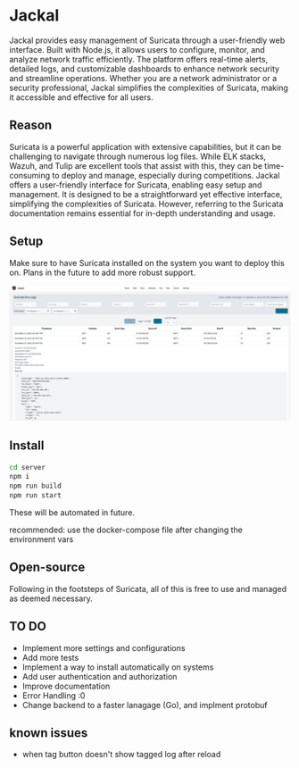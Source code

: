# Jackal

Jackal provides easy management of Suricata through a user-friendly web interface. Built with Node.js, it allows users to configure, monitor, and analyze network traffic efficiently. The platform offers real-time alerts, detailed logs, and customizable dashboards to enhance network security and streamline operations. Whether you are a network administrator or a security professional, Jackal simplifies the complexities of Suricata, making it accessible and effective for all users.

## Reason

Suricata is a powerful application with extensive capabilities, but it can be challenging to navigate through numerous log files. While ELK stacks, Wazuh, and Tulip are excellent tools that assist with this, they can be time-consuming to deploy and manage, especially during competitions. Jackal offers a user-friendly interface for Suricata, enabling easy setup and management. It is designed to be a straightforward yet effective interface, simplifying the complexities of Suricata. However, referring to the Suricata documentation remains essential for in-depth understanding and usage.

## Setup

Make sure to have Suricata installed on the system you want to deploy this on. Plans in the future to add more robust support.

![front end picture](front_end.png)

## Install

```sh
cd server
npm i
npm run build
npm run start
```

These will be automated in future.

recommended: use the docker-compose file after changing the environment vars

## Open-source

Following in the footsteps of Suricata, all of this is free to use and managed as deemed necessary.

## TO DO

-   Implement more settings and configurations
-   Add more tests
-   Implement a way to install automatically on systems
-   Add user authentication and authorization
-   Improve documentation
-   Error Handling :0
-   Change backend to a faster lanagage (Go), and implment protobuf 
## known issues

-   when tag button doesn't show tagged log after reload
